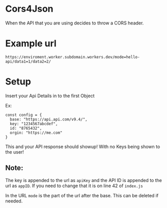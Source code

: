 # Cors4Json
When the API that you are using decides to throw a CORS header. 

# Example url
`https://enviroment.worker.subdomain.workers.dev/mode=hello-api/data1=1/data2=2/`

# Setup
Insert your Api Details in to the first Object

Ex:
``` 
const config = {
  base: "https://api.api.com/v9.4/",
  key: "1234567abcdef",
  id: "8765432",
  orgin: "https://me.com"
}
```

This and your API response should showup! With no Keys being shown to the user!

## Note:
The key is appended to the url as `apiKey` and the API ID is appended to the url as `appID`. If you need to change that it is on line 42 of `index.js`

In the URL `mode` is the part of the url after the base. This can be deleted if needed. 
